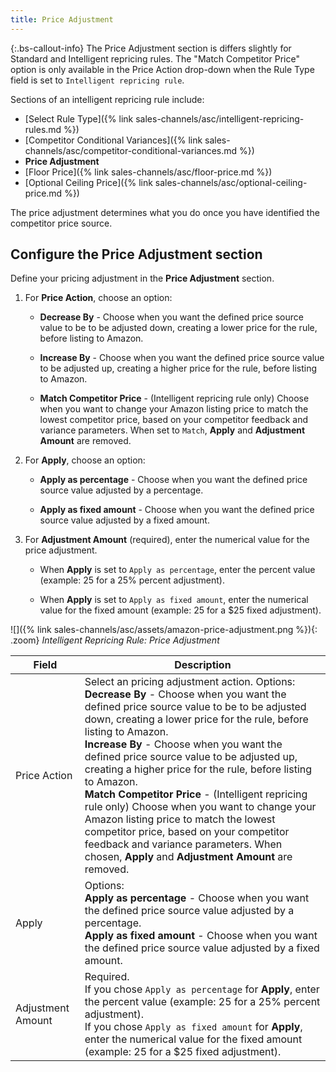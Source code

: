 ```yaml
---
title: Price Adjustment
---
```



{:.bs-callout-info}
The Price Adjustment section is differs slightly for Standard and Intelligent repricing rules. The "Match Competitor Price" option is only available in the Price Action drop-down when the Rule Type field is set to `Intelligent repricing rule`.

Sections of an intelligent repricing rule include:

- [Select Rule Type]({% link sales-channels/asc/intelligent-repricing-rules.md %})
- [Competitor Conditional Variances]({% link sales-channels/asc/competitor-conditional-variances.md %})
- **Price Adjustment**
- [Floor Price]({% link sales-channels/asc/floor-price.md %})
- [Optional Ceiling Price]({% link sales-channels/asc/optional-ceiling-price.md %})

The price adjustment determines what you do once you have identified the competitor price source.

## Configure the Price Adjustment section

Define your pricing adjustment in the **Price Adjustment** section.

1. For **Price Action**, choose an option:

    - **Decrease By** - Choose when you want the defined price source value to be to be adjusted down, creating a lower price for the rule, before listing to Amazon.

    - **Increase By** - Choose when you want the defined price source value to be adjusted up, creating a higher price for the rule, before listing to Amazon.

    - **Match Competitor Price** - (Intelligent repricing rule only) Choose when you want to change your Amazon listing price to match the lowest competitor price, based on your competitor feedback and variance parameters. When set to `Match`, **Apply** and **Adjustment Amount** are removed.

1. For **Apply**, choose an option:

    - **Apply as percentage** - Choose when you want the defined price source value adjusted by a percentage.

    - **Apply as fixed amount** - Choose when you want the defined price source value adjusted by a fixed amount.

1. For **Adjustment Amount** (required), enter the numerical value for the price adjustment.

    - When **Apply** is set to `Apply as percentage`, enter the percent value (example: 25 for a 25% percent adjustment).

    - When **Apply** is set to `Apply as fixed amount`, enter the numerical value for the fixed amount (example: 25 for a $25 fixed adjustment).

![]({% link sales-channels/asc/assets/amazon-price-adjustment.png %}){: .zoom}
_Intelligent Repricing Rule: Price Adjustment_

|Field|Description|
|---|---|
|Price Action|Select an pricing adjustment action. Options:<br>**Decrease By** - Choose when you want the defined price source value to be to be adjusted down, creating a lower price for the rule, before listing to Amazon.<br>**Increase By** - Choose when you want the defined price source value to be adjusted up, creating a higher price for the rule, before listing to Amazon.<br>**Match Competitor Price** - (Intelligent repricing rule only) Choose when you want to change your Amazon listing price to match the lowest competitor price, based on your competitor feedback and variance parameters. When chosen, **Apply** and **Adjustment Amount** are removed.|
|Apply|Options:<br>**Apply as percentage** - Choose when you want the defined price source value adjusted by a percentage.<br>**Apply as fixed amount** - Choose when you want the defined price source value adjusted by a fixed amount.|
|Adjustment Amount|Required.<br>If you chose `Apply as percentage` for **Apply**, enter the percent value (example: 25 for a 25% percent adjustment).<br>If you chose `Apply as fixed amount` for **Apply**, enter the  numerical value for the fixed amount (example: 25 for a $25 fixed adjustment).|
